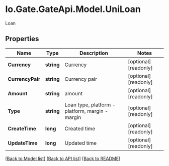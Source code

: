 
# Io.Gate.GateApi.Model.UniLoan

Loan

## Properties

Name | Type | Description | Notes
------------ | ------------- | ------------- | -------------
**Currency** | **string** | Currency | [optional] [readonly] 
**CurrencyPair** | **string** | Currency pair | [optional] [readonly] 
**Amount** | **string** | amount | [optional] [readonly] 
**Type** | **string** | Loan type, platform - platform, margin - margin | [optional] [readonly] 
**CreateTime** | **long** | Created time | [optional] [readonly] 
**UpdateTime** | **long** | Updated time | [optional] [readonly] 

[[Back to Model list]](../README.md#documentation-for-models)
[[Back to API list]](../README.md#documentation-for-api-endpoints)
[[Back to README]](../README.md)
